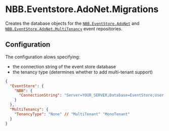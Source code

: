 # NBB.Eventstore.AdoNet.Migrations

Creates the database objects for the [`NBB.EventStore.AdoNet`](../NBB.EventStore.AdoNet#readme) and [`NBB.EventStore.AdoNet.MultiTenancy`](../NBB.EventStore.AdoNet.MultiTenancy#readme) event repositories.

## Configuration

The configuration alows specifying:
* the connection string of the event store database
* the tenancy type (determines whether to add multi-tenant support)

```json
{
  "EventStore": {
    "NBB": {
      "ConnectionString": "Server=YOUR_SERVER;Database=EventStore;User Id=YOUR_USER;Password=YOUR_PASSWORD;MultipleActiveResultSets=true"
    }
  },
  "MultiTenancy": {
    "TenancyType": "None" // "MultiTenant" "MonoTenant"
  }
}

```


